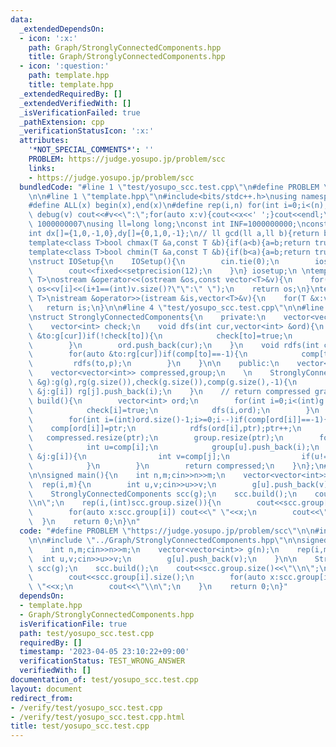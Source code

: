 ```yaml
---
data:
  _extendedDependsOn:
  - icon: ':x:'
    path: Graph/StronglyConnectedComponents.hpp
    title: Graph/StronglyConnectedComponents.hpp
  - icon: ':question:'
    path: template.hpp
    title: template.hpp
  _extendedRequiredBy: []
  _extendedVerifiedWith: []
  _isVerificationFailed: true
  _pathExtension: cpp
  _verificationStatusIcon: ':x:'
  attributes:
    '*NOT_SPECIAL_COMMENTS*': ''
    PROBLEM: https://judge.yosupo.jp/problem/scc
    links:
    - https://judge.yosupo.jp/problem/scc
  bundledCode: "#line 1 \"test/yosupo_scc.test.cpp\"\n#define PROBLEM \"https://judge.yosupo.jp/problem/scc\"\
    \n\n#line 1 \"template.hpp\"\n#include<bits/stdc++.h>\nusing namespace std;\n\
    #define ALL(x) begin(x),end(x)\n#define rep(i,n) for(int i=0;i<(n);i++)\n#define\
    \ debug(v) cout<<#v<<\":\";for(auto x:v){cout<<x<<' ';}cout<<endl;\n#define mod\
    \ 1000000007\nusing ll=long long;\nconst int INF=1000000000;\nconst ll LINF=1001002003004005006ll;\n\
    int dx[]={1,0,-1,0},dy[]={0,1,0,-1};\n// ll gcd(ll a,ll b){return b?gcd(b,a%b):a;}\n\
    template<class T>bool chmax(T &a,const T &b){if(a<b){a=b;return true;}return false;}\n\
    template<class T>bool chmin(T &a,const T &b){if(b<a){a=b;return true;}return false;}\n\
    \nstruct IOSetup{\n    IOSetup(){\n        cin.tie(0);\n        ios::sync_with_stdio(0);\n\
    \        cout<<fixed<<setprecision(12);\n    }\n} iosetup;\n \ntemplate<typename\
    \ T>\nostream &operator<<(ostream &os,const vector<T>&v){\n    for(int i=0;i<(int)v.size();i++)\
    \ os<<v[i]<<(i+1==(int)v.size()?\"\":\" \");\n    return os;\n}\ntemplate<typename\
    \ T>\nistream &operator>>(istream &is,vector<T>&v){\n    for(T &x:v)is>>x;\n \
    \   return is;\n}\n\n#line 4 \"test/yosupo_scc.test.cpp\"\n\n#line 1 \"Graph/StronglyConnectedComponents.hpp\"\
    \nstruct StronglyConnectedComponents{\n    private:\n    vector<vector<int>> g,rg;\n\
    \    vector<int> check;\n    void dfs(int cur,vector<int> &ord){\n        for(auto\
    \ &to:g[cur])if(!check[to]){\n            check[to]=true;\n            dfs(to,ord);\n\
    \        }\n        ord.push_back(cur);\n    }\n    void rdfs(int cur,int p){\n\
    \        for(auto &to:rg[cur])if(comp[to]==-1){\n            comp[to]=p;\n   \
    \         rdfs(to,p);\n        }\n    }\n\n    public:\n    vector<int> comp;\n\
    \    vector<vector<int>> compressed,group;\n    \n    StronglyConnectedComponents(vector<vector<int>>\
    \ &g):g(g),rg(g.size()),check(g.size()),comp(g.size(),-1){\n        for(int i=0;i<(int)g.size();i++)for(auto\
    \ &j:g[i]) rg[j].push_back(i);\n    }\n    // return compressed graph\n    vector<vector<int>>\
    \ build(){\n        vector<int> ord;\n        for(int i=0;i<(int)g.size();i++)if(!check[i]){\n\
    \            check[i]=true;\n            dfs(i,ord);\n        }\n        int ptr=0;;\n\
    \        for(int i=(int)ord.size()-1;i>=0;i--)if(comp[ord[i]]==-1){\n        \
    \    comp[ord[i]]=ptr;\n            rdfs(ord[i],ptr);ptr++;\n        }\n     \
    \   compressed.resize(ptr);\n        group.resize(ptr);\n        for(int i=0;i<(int)g.size();i++){\n\
    \            int u=comp[i];\n            group[u].push_back(i);\n            for(auto\
    \ &j:g[i]){\n                int v=comp[j];\n                if(u!=v) compressed[u].push_back(v);\n\
    \            }\n        }\n        return compressed;\n    }\n};\n#line 6 \"test/yosupo_scc.test.cpp\"\
    \n\nsigned main(){\n    int n,m;cin>>n>>m;\n    vector<vector<int>> g(n);\n  \
    \  rep(i,m){\n        int u,v;cin>>u>>v;\n        g[u].push_back(v);\n    }\n\n\
    \    StronglyConnectedComponents scc(g);\n    scc.build();\n    cout<<scc.group.size()<<\"\
    \\n\";\n    rep(i,(int)scc.group.size()){\n        cout<<scc.group[i].size();\n\
    \        for(auto x:scc.group[i]) cout<<\" \"<<x;\n        cout<<\"\\n\";\n  \
    \  }\n    return 0;\n}\n"
  code: "#define PROBLEM \"https://judge.yosupo.jp/problem/scc\"\n\n#include \"../template.hpp\"\
    \n\n#include \"../Graph/StronglyConnectedComponents.hpp\"\n\nsigned main(){\n\
    \    int n,m;cin>>n>>m;\n    vector<vector<int>> g(n);\n    rep(i,m){\n      \
    \  int u,v;cin>>u>>v;\n        g[u].push_back(v);\n    }\n\n    StronglyConnectedComponents\
    \ scc(g);\n    scc.build();\n    cout<<scc.group.size()<<\"\\n\";\n    rep(i,(int)scc.group.size()){\n\
    \        cout<<scc.group[i].size();\n        for(auto x:scc.group[i]) cout<<\"\
    \ \"<<x;\n        cout<<\"\\n\";\n    }\n    return 0;\n}"
  dependsOn:
  - template.hpp
  - Graph/StronglyConnectedComponents.hpp
  isVerificationFile: true
  path: test/yosupo_scc.test.cpp
  requiredBy: []
  timestamp: '2023-04-05 23:10:22+09:00'
  verificationStatus: TEST_WRONG_ANSWER
  verifiedWith: []
documentation_of: test/yosupo_scc.test.cpp
layout: document
redirect_from:
- /verify/test/yosupo_scc.test.cpp
- /verify/test/yosupo_scc.test.cpp.html
title: test/yosupo_scc.test.cpp
---
```

